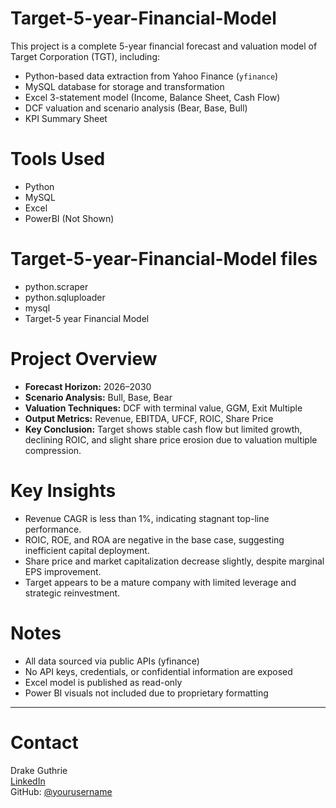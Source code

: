 # Target-5-year-Financial-Model
This project is a complete 5-year financial forecast and valuation model of Target Corporation (TGT), including:

- Python-based data extraction from Yahoo Finance (`yfinance`)
- MySQL database for storage and transformation
- Excel 3-statement model (Income, Balance Sheet, Cash Flow)
- DCF valuation and scenario analysis (Bear, Base, Bull)
- KPI Summary Sheet

# Tools Used

- Python
- MySQL
- Excel
- PowerBI (Not Shown)

# Target-5-year-Financial-Model files
- python.scraper
- python.sqluploader
- mysql
- Target-5 year Financial Model



# Project Overview

- **Forecast Horizon:** 2026–2030  
- **Scenario Analysis:** Bull, Base, Bear  
- **Valuation Techniques:** DCF with terminal value, GGM, Exit Multiple  
- **Output Metrics:** Revenue, EBITDA, UFCF, ROIC, Share Price  
- **Key Conclusion:** Target shows stable cash flow but limited growth, declining ROIC, and slight share price erosion due to valuation multiple compression.


# Key Insights

- Revenue CAGR is less than 1%, indicating stagnant top-line performance.
- ROIC, ROE, and ROA are negative in the base case, suggesting inefficient capital deployment.
- Share price and market capitalization decrease slightly, despite marginal EPS improvement.
- Target appears to be a mature company with limited leverage and strategic reinvestment.


# Notes

- All data sourced via public APIs (yfinance)
- No API keys, credentials, or confidential information are exposed
- Excel model is published as read-only
- Power BI visuals not included due to proprietary formatting

---

# Contact

Drake Guthrie  
[LinkedIn](https://www.linkedin.com/in/YOUR-LINKEDIN)  
GitHub: [@yourusername](https://github.com/yourusername)
